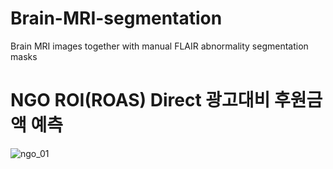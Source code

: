 # Brain-MRI-segmentation
Brain MRI images together with manual FLAIR abnormality segmentation masks

# NGO ROI(ROAS) Direct 광고대비 후원금액 예측
![ngo_01](https://user-images.githubusercontent.com/61241244/123988536-119a1600-da03-11eb-97cf-b27c74ce8f75.JPG)
